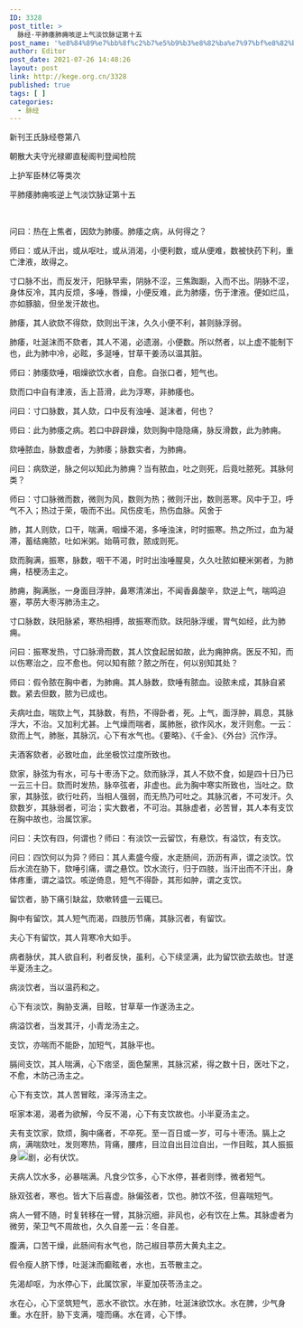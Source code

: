 ```yaml
---
ID: 3328
post_title: >
  脉经·平肺痿肺痈咳逆上气淡饮脉证第十五
post_name: '%e8%84%89%e7%bb%8f%c2%b7%e5%b9%b3%e8%82%ba%e7%97%bf%e8%82%ba%e7%97%88%e5%92%b3%e9%80%86%e4%b8%8a%e6%b0%94%e6%b7%a1%e9%a5%ae%e8%84%89%e8%af%81%e7%ac%ac%e5%8d%81%e4%ba%94'
author: Editor
post_date: 2021-07-26 14:48:26
layout: post
link: http://kege.org.cn/3328
published: true
tags: [ ]
categories:
  - 脉经
---
```

新刊王氏脉经卷第八

朝散大夫守光禄卿直秘阁判登闻检院

上护军臣林亿等类次

平肺痿肺痈咳逆上气淡饮脉证第十五

&nbsp;
<p class="content">问曰：热在上焦者，因欬为肺痿。肺痿之病，从何得之？</p>
<p class="content">师曰：或从汗出，或从呕吐，或从消渴，小便利数，或从便难，数被快药下利，重亡津液，故得之。</p>
<p class="content">寸口脉不出，而反发汗，阳脉早索，阴脉不涩，三焦踟蹰，入而不出。阴脉不涩，身体反冷，其内反烦，多唾，唇燥，小便反难，此为肺痿，伤于津液。便如烂瓜，亦如豚脑，但坐发汗故也。</p>
<p class="content">肺痿，其人欲欬不得欬，欬则出干沫，久久小便不利，甚则脉浮弱。</p>
<p class="content">肺痿，吐涎沫而不欬者，其人不渴，必遗溺，小便数。所以然者，以上虚不能制下也，此为肺中冷，必眩，多涎唾，甘草干姜汤以温其脏。</p>
<p class="content">师曰：肺痿欬唾，咽燥欲饮水者，自愈。自张口者，短气也。</p>
<p class="content">欬而口中自有津液，舌上苔滑，此为浮寒，非肺痿也。</p>
<p class="content">问曰：寸口脉数，其人欬，口中反有浊唾、涎沫者，何也？</p>
<p class="content">师曰：此为肺痿之病。若口中辟辟燥，欬则胸中隐隐痛，脉反滑数，此为肺痈。</p>
<p class="content">欬唾脓血，脉数虚者，为肺痿；脉数实者，为肺痈。</p>
<p class="content">问曰：病欬逆，脉之何以知此为肺痈？当有脓血，吐之则死，后竟吐脓死。其脉何类？</p>
<p class="content">师曰：寸口脉微而数，微则为风，数则为热；微则汗出，数则恶寒。风中于卫，呼气不入；热过于荣，吸而不出。风伤皮毛，热伤血脉。风舍于</p>
<p class="content">肺，其人则欬，口干，喘满，咽燥不渴，多唾浊沫，时时振寒。热之所过，血为凝滞，蓄结痈脓，吐如米粥。始萌可救，脓成则死。</p>
<p class="content">欬而胸满，振寒，脉数，咽干不渴，时时出浊唾腥臭，久久吐脓如粳米粥者，为肺痈，桔梗汤主之。</p>
<p class="content">肺痈，胸满胀，一身面目浮肿，鼻寒清涕出，不闻香鼻酸辛，欬逆上气，喘鸣迫塞，葶苈大枣泻肺汤主之。</p>
<p class="content">寸口脉数，趺阳脉紧，寒热相搏，故振寒而欬。趺阳脉浮缓，胃气如经，此为肺痈。</p>
<p class="content">问曰：振寒发热，寸口脉滑而数，其人饮食起居如故，此为痈肿病。医反不知，而以伤寒治之，应不愈也。何以知有脓？脓之所在，何以别知其处？</p>
<p class="content">师曰：假令脓在胸中者，为肺痈。其人脉数，欬唾有脓血。设脓未成，其脉自紧数。紧去但数，脓为已成也。</p>
<p class="content">夫病吐血，喘欬上气，其脉数，有热，不得卧者，死。上气，面浮肿，肩息，其脉浮大，不治。又加利尤甚。上气燥而喘者，属肺胀，欲作风水，发汗则愈。<span class="emphasis_small">一云：欬而上气，肺胀，其脉沉，心下有水气也。《</span><span class="emphasis_small">要略》、《</span><span class="emphasis_small">千金》、《</span><span class="emphasis_small">外台》</span><span class="emphasis_small">沉作浮。</span></p>
<p class="content">夫酒客欬者，必致吐血，此坐极饮过度所致也。</p>
<p class="content">欬家，脉弦为有水，可与十枣汤下之。欬而脉浮，其人不欬不食，如是四十日乃已<span class="emphasis_small">一云三十日。</span>欬而时发热，脉卒弦者，非虚也。此为胸中寒实所致也，当吐之。欬家，其脉弦，欲行吐药，当相人强弱，而无热乃可吐之。其脉沉者，不可发汗。久欬数岁，其脉弱者，可治；实大数者，不可治。其脉虚者，必苦冒，其人本有支饮在胸中故也，治属饮家。</p>
<p class="content">问曰：夫饮有四，何谓也？师曰：有淡饮<span class="emphasis_small">一云留饮，</span>有悬饮，有溢饮，有支饮。</p>
<p class="content">问曰：四饮何以为异？师曰：其人素盛今瘦，水走肠间，沥沥有声，谓之淡饮。饮后水流在胁下，欬唾引痛，谓之悬饮。饮水流行，归于四肢，当汗出而不汗出，身体疼重，谓之溢饮。咳逆倚息，短气不得卧，其形如肿，谓之支饮。</p>
<p class="content">留饮者，胁下痛引缺盆，欬嗽转盛<span class="emphasis_small">一云辄已。</span></p>
<p class="content">胸中有留饮，其人短气而渴，四肢历节痛，其脉沉者，有留饮。</p>
<p class="content">夫心下有留饮，其人背寒冷大如手。</p>
<p class="content">病者脉伏，其人欲自利，利者反快，虽利，心下续坚满，此为留饮欲去故也。甘遂半夏汤主之。</p>
<p class="content">病淡饮者，当以温药和之。</p>
<p class="content">心下有淡饮，胸胁支满，目眩，甘草<span class="emphasis_small">草一作遂</span>汤主之。</p>
<p class="content">病溢饮者，当发其汗，小青龙汤主之。</p>
<p class="content">支饮，亦喘而不能卧，加短气，其脉平也。</p>
<p class="content">膈间支饮，其人喘满，心下痞坚，面色黧黑，其脉沉紧，得之数十日，医吐下之，不愈，木防己汤主之。</p>
<p class="content">心下有支饮，其人苦冒眩，泽泻汤主之。</p>
<p class="content">呕家本渴，渴者为欲解，今反不渴，心下有支饮故也。小半夏汤主之。</p>
<p class="content">夫有支饮家，欬烦，胸中痛者，不卒死。至一百日或一岁，可与十枣汤。膈上之病，满喘欬吐，发则寒热，背痛，腰疼，目泣自出<span class="emphasis_small">目泣自出，一作目眩，</span>其人振振身<img class="picture_character" src="https://rwzyzs.pmphai.com/epub/5cd2470a7d1edc32c10d4456/OEBPS/images/txt008_7.png" alt="img" width="19" height="19" />剧，必有伏饮。</p>
<p class="content">夫病人饮水多，必暴喘满。凡食少饮多，心下水停，甚者则悸，微者短气。</p>
<p class="content">脉双弦者，寒也。皆大下后喜虚。脉偏弦者，饮也。肺饮不弦，但喜喘短气。</p>
<p class="content">病人一臂不随，时复转移在一臂，其脉沉细，非风也，必有饮在上焦。其脉虚者为微劳，荣卫气不周故也，久久自差<span class="emphasis_small">一云：冬自差。</span></p>
<p class="content">腹满，口苦干燥，此肠间有水气也，防己椒目葶苈大黄丸主之。</p>
<p class="content">假令瘦人脐下悸，吐涎沫而癫眩者，水也，五苓散主之。</p>
<p class="content">先渴却呕，为水停心下，此属饮家，半夏加茯苓汤主之。</p>
<p class="content">水在心，心下坚筑短气，恶水不欲饮。水在肺，吐涎沫欲饮水。水在脾，少气身重。水在肝，胁下支满，嚏而痛。水在肾，心下悸。</p>